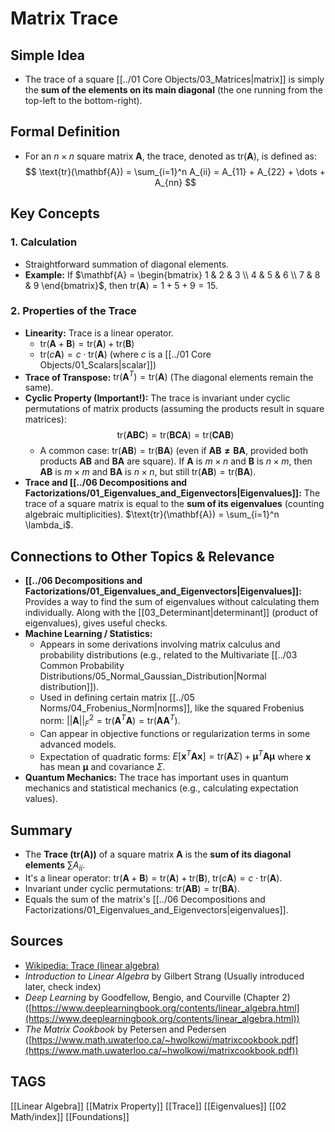 # Matrix Trace

## Simple Idea
*   The trace of a square [[../01 Core Objects/03_Matrices|matrix]] is simply the **sum of the elements on its main diagonal** (the one running from the top-left to the bottom-right).

## Formal Definition
*   For an $n \times n$ square matrix $\mathbf{A}$, the trace, denoted as $\text{tr}(\mathbf{A})$, is defined as:
    $$ \text{tr}(\mathbf{A}) = \sum_{i=1}^n A_{ii} = A_{11} + A_{22} + \dots + A_{nn} $$

## Key Concepts

### 1. Calculation
*   Straightforward summation of diagonal elements.
*   **Example:** If $\mathbf{A} = \begin{bmatrix} 1 & 2 & 3 \\ 4 & 5 & 6 \\ 7 & 8 & 9 \end{bmatrix}$, then $\text{tr}(\mathbf{A}) = 1 + 5 + 9 = 15$.

### 2. Properties of the Trace
*   **Linearity:** Trace is a linear operator.
    *   $\text{tr}(\mathbf{A} + \mathbf{B}) = \text{tr}(\mathbf{A}) + \text{tr}(\mathbf{B})$
    *   $\text{tr}(c\mathbf{A}) = c \cdot \text{tr}(\mathbf{A})$ (where $c$ is a [[../01 Core Objects/01_Scalars|scalar]])
*   **Trace of Transpose:** $\text{tr}(\mathbf{A}^T) = \text{tr}(\mathbf{A})$ (The diagonal elements remain the same).
*   **Cyclic Property (Important!):** The trace is invariant under cyclic permutations of matrix products (assuming the products result in square matrices):
    $$ \text{tr}(\mathbf{ABC}) = \text{tr}(\mathbf{BCA}) = \text{tr}(\mathbf{CAB}) $$
    *   A common case: $\text{tr}(\mathbf{AB}) = \text{tr}(\mathbf{BA})$ (even if $\mathbf{AB \neq BA}$, provided both products $\mathbf{AB}$ and $\mathbf{BA}$ are square). If $\mathbf{A}$ is $m \times n$ and $\mathbf{B}$ is $n \times m$, then $\mathbf{AB}$ is $m \times m$ and $\mathbf{BA}$ is $n \times n$, but still $\text{tr}(\mathbf{AB}) = \text{tr}(\mathbf{BA})$.
*   **Trace and [[../06 Decompositions and Factorizations/01_Eigenvalues_and_Eigenvectors|Eigenvalues]]:** The trace of a square matrix is equal to the **sum of its eigenvalues** (counting algebraic multiplicities). $\text{tr}(\mathbf{A}) = \sum_{i=1}^n \lambda_i$.

## Connections to Other Topics & Relevance
*   **[[../06 Decompositions and Factorizations/01_Eigenvalues_and_Eigenvectors|Eigenvalues]]:** Provides a way to find the sum of eigenvalues without calculating them individually. Along with the [[03_Determinant|determinant]] (product of eigenvalues), gives useful checks.
*   **Machine Learning / Statistics:**
    *   Appears in some derivations involving matrix calculus and probability distributions (e.g., related to the Multivariate [[../03 Common Probability Distributions/05_Normal_Gaussian_Distribution|Normal distribution]]).
    *   Used in defining certain matrix [[../05 Norms/04_Frobenius_Norm|norms]], like the squared Frobenius norm: $||\mathbf{A}||_F^2 = \text{tr}(\mathbf{A}^T\mathbf{A}) = \text{tr}(\mathbf{A}\mathbf{A}^T)$.
    *   Can appear in objective functions or regularization terms in some advanced models.
    *   Expectation of quadratic forms: $E[\mathbf{x}^T\mathbf{A}\mathbf{x}] = \text{tr}(\mathbf{A}\Sigma) + \boldsymbol{\mu}^T\mathbf{A}\boldsymbol{\mu}$ where $\mathbf{x}$ has mean $\boldsymbol{\mu}$ and covariance $\Sigma$.
*   **Quantum Mechanics:** The trace has important uses in quantum mechanics and statistical mechanics (e.g., calculating expectation values).

## Summary
*   The **Trace ($\text{tr}(\mathbf{A})$)** of a square matrix $\mathbf{A}$ is the **sum of its diagonal elements** $\sum A_{ii}$.
*   It's a linear operator: $\text{tr}(\mathbf{A}+\mathbf{B}) = \text{tr}(\mathbf{A})+\text{tr}(\mathbf{B})$, $\text{tr}(c\mathbf{A}) = c \cdot \text{tr}(\mathbf{A})$.
*   Invariant under cyclic permutations: $\text{tr}(\mathbf{AB}) = \text{tr}(\mathbf{BA})$.
*   Equals the sum of the matrix's [[../06 Decompositions and Factorizations/01_Eigenvalues_and_Eigenvectors|eigenvalues]].

## Sources
*   [Wikipedia: Trace (linear algebra)](https://en.wikipedia.org/wiki/Trace_(linear_algebra))
*   *Introduction to Linear Algebra* by Gilbert Strang (Usually introduced later, check index)
*   *Deep Learning* by Goodfellow, Bengio, and Courville (Chapter 2) ([https://www.deeplearningbook.org/contents/linear_algebra.html](https://www.deeplearningbook.org/contents/linear_algebra.html))
*   *The Matrix Cookbook* by Petersen and Pedersen ([https://www.math.uwaterloo.ca/~hwolkowi/matrixcookbook.pdf](https://www.math.uwaterloo.ca/~hwolkowi/matrixcookbook.pdf))

## TAGS
[[Linear Algebra]] [[Matrix Property]] [[Trace]] [[Eigenvalues]] [[02 Math/index]] [[Foundations]]